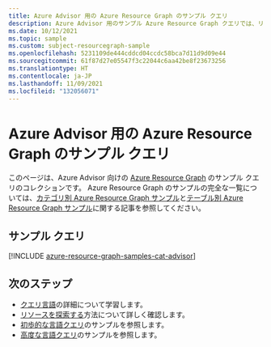 ```yaml
---
title: Azure Advisor 用の Azure Resource Graph のサンプル クエリ
description: Azure Advisor 用のサンプル Azure Resource Graph クエリでは、リソースの種類とテーブルを使用して Azure Advisor 関連のリソースとプロパティにアクセスする方法を示します。
ms.date: 10/12/2021
ms.topic: sample
ms.custom: subject-resourcegraph-sample
ms.openlocfilehash: 5231109de444cddcd04ccdc58bca7d11d9d09e44
ms.sourcegitcommit: 61f87d27e05547f3c22044c6aa42be8f23673256
ms.translationtype: HT
ms.contentlocale: ja-JP
ms.lasthandoff: 11/09/2021
ms.locfileid: "132056071"
---
```

# <a name="azure-resource-graph-sample-queries-for-azure-advisor"></a>Azure Advisor 用の Azure Resource Graph のサンプル クエリ

このページは、Azure Advisor 向けの [Azure Resource Graph](../governance/resource-graph/overview.md) のサンプル クエリのコレクションです。 Azure Resource Graph のサンプルの完全な一覧については、[カテゴリ別 Azure Resource Graph サンプル](../governance/resource-graph/samples/samples-by-category.md)と[テーブル別 Azure Resource Graph サンプル](../governance/resource-graph/samples/samples-by-table.md)に関する記事を参照してください。

## <a name="sample-queries"></a>サンプル クエリ

[!INCLUDE [azure-resource-graph-samples-cat-advisor](../../includes/resource-graph/samples/bycat/azure-advisor.md)]

## <a name="next-steps"></a>次のステップ

- [クエリ言語](../governance/resource-graph/concepts/query-language.md)の詳細について学習します。
- [リソースを探索する](../governance/resource-graph/concepts/explore-resources.md)方法について詳しく確認します。
- [初歩的な言語クエリ](../governance/resource-graph/samples/starter.md)のサンプルを参照します。
- [高度な言語クエリ](../governance/resource-graph/samples/advanced.md)のサンプルを参照します。
